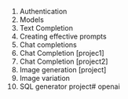 1. Authentication
2. Models
3. Text Completion
4. Creating effective prompts
5. Chat completions
6. Chat Completion [projec1]
7. Chat Completion [project2]
8. Image generation [project]
9. Image variation
10. SQL generator project# openai
